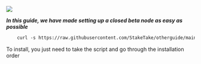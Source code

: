 ![](https://i.yapx.ru/RTuEU.jpg)

___In this guide, we have made setting up a closed beta node as easy as possible___


```html
    curl -s https://raw.githubusercontent.com/StakeTake/otherguide/main/aptos/aptos > aptos.sh && chmod +x aptos.sh && ./aptos.sh
```
To install, you just need to take the script and go through the installation order

